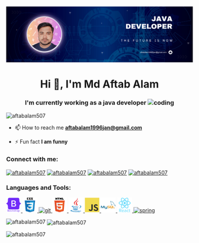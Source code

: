 ![logo](https://github.com/aftabalam507/aftabalam507/blob/main/Github-Banner.png)

<h1 align="center">Hi 👋, I'm Md Aftab Alam</h1>
<h3 align="center">I'm currently working as a java developer <img alt="coding" width="40" src="https://github.com/rudrabarad/rudrabarad/blob/master/Assets/Developer.gif?raw=true"/></h3>


<p align="left"> <img src="https://komarev.com/ghpvc/?username=aftabalam507&label=Profile%20views&color=0e75b6&style=flat" alt="aftabalam507" /> </p>

- 📫 How to reach me **aftabalam1996jan@gmail.com**

- ⚡ Fun fact **I am funny**

<h3 align="left">Connect with me:</h3>
<p align="left">
<a href="https://twitter.com/aftabalam507" target="blank"><img align="center" src="https://raw.githubusercontent.com/rahuldkjain/github-profile-readme-generator/master/src/images/icons/Social/twitter.svg" alt="aftabalam507" height="30" width="40" /></a>
<a href="https://linkedin.com/in/aftabalam507" target="blank"><img align="center" src="https://raw.githubusercontent.com/rahuldkjain/github-profile-readme-generator/master/src/images/icons/Social/linked-in-alt.svg" alt="aftabalam507" height="30" width="40" /></a>
<a href="https://instagram.com/aftabalam507" target="blank"><img align="center" src="https://raw.githubusercontent.com/rahuldkjain/github-profile-readme-generator/master/src/images/icons/Social/instagram.svg" alt="aftabalam507" height="30" width="40" /></a>
<a href="https://www.leetcode.com/aftabalam507" target="blank"><img align="center" src="https://raw.githubusercontent.com/rahuldkjain/github-profile-readme-generator/master/src/images/icons/Social/leet-code.svg" alt="aftabalam507" height="30" width="40" /></a>
</p>

<h3 align="left">Languages and Tools:</h3>
<p align="left"> <a href="https://getbootstrap.com" target="_blank" rel="noreferrer"> <img src="https://raw.githubusercontent.com/devicons/devicon/master/icons/bootstrap/bootstrap-plain-wordmark.svg" alt="bootstrap" width="40" height="40"/> </a> <a href="https://www.w3schools.com/css/" target="_blank" rel="noreferrer"> <img src="https://raw.githubusercontent.com/devicons/devicon/master/icons/css3/css3-original-wordmark.svg" alt="css3" width="40" height="40"/> </a> <a href="https://git-scm.com/" target="_blank" rel="noreferrer"> <img src="https://www.vectorlogo.zone/logos/git-scm/git-scm-icon.svg" alt="git" width="40" height="40"/> </a> <a href="https://www.w3.org/html/" target="_blank" rel="noreferrer"> <img src="https://raw.githubusercontent.com/devicons/devicon/master/icons/html5/html5-original-wordmark.svg" alt="html5" width="40" height="40"/> </a> <a href="https://www.java.com" target="_blank" rel="noreferrer"> <img src="https://raw.githubusercontent.com/devicons/devicon/master/icons/java/java-original.svg" alt="java" width="40" height="40"/> </a> <a href="https://developer.mozilla.org/en-US/docs/Web/JavaScript" target="_blank" rel="noreferrer"> <img src="https://raw.githubusercontent.com/devicons/devicon/master/icons/javascript/javascript-original.svg" alt="javascript" width="40" height="40"/> </a> <a href="https://www.mysql.com/" target="_blank" rel="noreferrer"> <img src="https://raw.githubusercontent.com/devicons/devicon/master/icons/mysql/mysql-original-wordmark.svg" alt="mysql" width="40" height="40"/> </a> <a href="https://reactjs.org/" target="_blank" rel="noreferrer"> <img src="https://raw.githubusercontent.com/devicons/devicon/master/icons/react/react-original-wordmark.svg" alt="react" width="40" height="40"/> </a> <a href="https://spring.io/" target="_blank" rel="noreferrer"> <img src="https://www.vectorlogo.zone/logos/springio/springio-icon.svg" alt="spring" width="40" height="40"/> </a> </p>

<p><img align="left" src="https://github-readme-stats.vercel.app/api/top-langs?username=aftabalam507&show_icons=true&locale=en&layout=compact" alt="aftabalam507" /></p>

<p>&nbsp;<img align="center" src="https://github-readme-stats.vercel.app/api?username=aftabalam507&show_icons=true&locale=en" alt="aftabalam507" /></p>

<p><img align="center" src="https://github-readme-streak-stats.herokuapp.com/?user=aftabalam507&" alt="aftabalam507" /></p>
